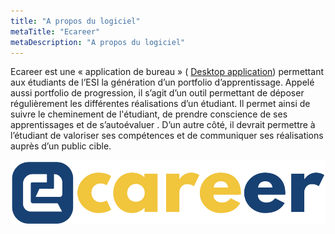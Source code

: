 ```yaml
---
title: "A propos du logiciel"
metaTitle: "Ecareer"
metaDescription: "A propos du logiciel"
---
```



<!-- # Ecareer -->

Ecareer est une « application de bureau » ( [Desktop application](https://fr.wikipedia.org/wiki/Application_(informatique)#Technologie)) permettant aux étudiants de l’ESI la
génération d’un portfolio d’apprentissage. Appelé aussi portfolio de progression, il s’agit d’un outil
permettant de déposer régulièrement les différentes réalisations d’un étudiant. Il permet ainsi de
suivre le cheminement de l'étudiant, de prendre conscience de ses apprentissages et de
s’autoévaluer . D’un autre côté, il devrait permettre à l’étudiant de valoriser ses compétences et de communiquer ses réalisations auprès d’un public cible.

<!-- C’est un outil pour les psychologues afin d'établir un diagnostic précis de leurs patients.Ce dernier permet d’abord au patient de faire le test QI afin de mesurer la vitesse de traitement et la mémoire de travail et afficher ses résultats. Dans l’affichage, on est deux types d’affichage: un affichage des résultats du dernier test, et un autre concerne l'affichage global de tous les tests que l’utilisateur a fait déjà. Ainsi, le logiciel permet au psychologue de faire une consultation globale de tous les patients ou une consultation précise pour chaque patient. Et on a aussi la partie organisation, qui à travers le logiciel, peut consulter les résultats de ses employés un par un ou globalement.  
Il n'y a rien de compliqué à apprendre à utiliser ce logiciel, ce guide donne un aperçu de l'utilisation IQ Test app. -->

![frame](https://github.com/RayaneA7/Ecareer_doc_website/blob/main/src/components/images/ProjectName2.png?raw=true)